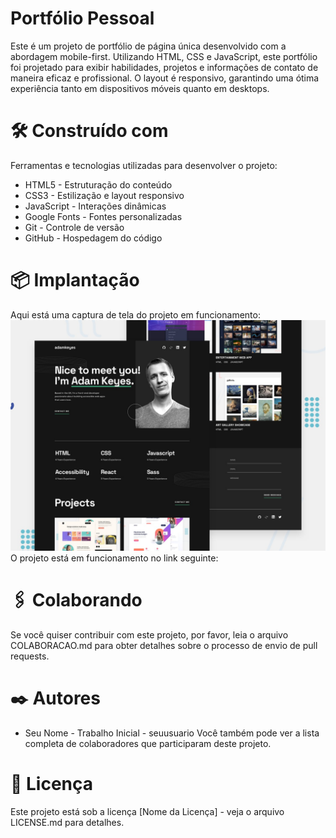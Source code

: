 # Portfólio Pessoal
Este é um projeto de portfólio de página única desenvolvido com a abordagem mobile-first. Utilizando HTML, CSS e JavaScript, este portfólio foi projetado para exibir habilidades, projetos e informações de contato de maneira eficaz e profissional. O layout é responsivo, garantindo uma ótima experiência tanto em dispositivos móveis quanto em desktops.

# 🛠️ Construído com
Ferramentas e tecnologias utilizadas para desenvolver o projeto:

- HTML5 - Estruturação do conteúdo
- CSS3 - Estilização e layout responsivo
- JavaScript - Interações dinâmicas
- Google Fonts - Fontes personalizadas
- Git - Controle de versão
- GitHub - Hospedagem do código

# 📦 Implantação
Aqui está uma captura de tela do projeto em funcionamento:
![Design preview for the Single-page developer portfolio coding challenge](./preview.jpg)
O projeto está em funcionamento no link seguinte: 

# 🖇️ Colaborando
Se você quiser contribuir com este projeto, por favor, leia o arquivo COLABORACAO.md para obter detalhes sobre o processo de envio de pull requests.

# ✒️ Autores
- Seu Nome - Trabalho Inicial - seuusuario
Você também pode ver a lista completa de colaboradores que participaram deste projeto.

# 📄 Licença
Este projeto está sob a licença [Nome da Licença] - veja o arquivo LICENSE.md para detalhes.

